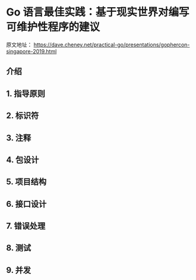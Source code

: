 # Go 语言最佳实践：基于现实世界对编写可维护性程序的建议

原文地址：
https://dave.cheney.net/practical-go/presentations/gophercon-singapore-2019.html

## 介绍

## 1. 指导原则

## 2. 标识符

## 3. 注释

## 4. 包设计

## 5. 项目结构

## 6. 接口设计

## 7. 错误处理

## 8. 测试

## 9. 并发
